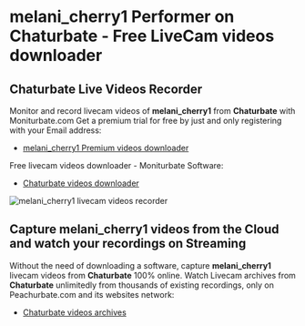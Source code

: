 # melani_cherry1 Performer on Chaturbate - Free LiveCam videos downloader

## Chaturbate Live Videos Recorder

Monitor and record livecam videos of **melani_cherry1** from **Chaturbate** with Moniturbate.com
Get a premium trial for free by just and only registering with your Email address:
* [melani_cherry1 Premium videos downloader](https://moniturbate.com/request-demo-licence-key.html)

Free livecam videos downloader - Moniturbate Software:
* [Chaturbate videos downloader](https://moniturbate.com/moniturbate-download-software.html)

![melani_cherry1 livecam videos recorder](https://peachurnet.com/templates/moniturbate-software.png)


## Capture melani_cherry1 videos from the Cloud and watch your recordings on Streaming

Without the need of downloading a software, capture **melani_cherry1** livecam videos from **Chaturbate** 100% online.
Watch Livecam archives from **Chaturbate** unlimitedly from thousands of existing recordings, only on Peachurbate.com and its websites network:
* [Chaturbate videos archives](https://peachurnet.com/)